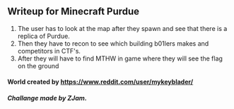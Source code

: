 ## Writeup for Minecraft Purdue

1. The user has to look at the map after they spawn and see that there is a replica of Purdue.
2. Then they have to recon to see which building b01lers makes and competitors in CTF's.
3. After they will have to find MTHW in game where they will see the flag on the ground


#### World created by https://www.reddit.com/user/mykeyblader/
##### Challange made by ZJam.
